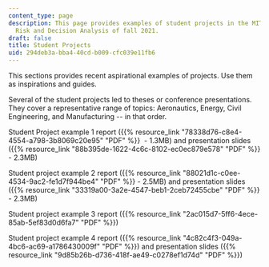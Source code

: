 ```yaml
---
content_type: page
description: This page provides examples of student projects in the MIT course IDS.333
  Risk and Decision Analysis of fall 2021.
draft: false
title: Student Projects
uid: 294deb3a-bba4-40cd-b009-cfc039e11fb6
---
```

This sections provides recent aspirational examples of projects. Use them as inspirations and guides.

Several of the student projects led to theses or conference presentations. They cover a representative range of topics: Aeronautics, Energy, Civil Engineering, and Manufacturing -- in that order.

Student Project example 1 report ({{% resource_link "78338d76-c8e4-4554-a798-3b8069c20e95" "PDF" %}}  - 1.3MB) and presentation slides ({{% resource_link "88b395de-1622-4c6c-8102-ec0ec879e578" "PDF" %}} - 2.3MB)

Student project example 2 report ({{% resource_link "88021d1c-c0ee-4534-9ac2-fe1d7f944be4" "PDF" %}} - 2.5MB) and presentation slides ({{% resource_link "33319a00-3a2e-4547-beb1-2ceb72455cbe" "PDF" %}} - 2.3MB)

Student project example 3 report ({{% resource_link "2ac015d7-5ff6-4ece-85ab-5ef83d0d6fa7" "PDF" %}})

Student project example 4 report ({{% resource_link "4c82c4f3-049a-4bc6-ac69-a1786430009f" "PDF" %}}) and presentation slides ({{% resource_link "9d85b26b-d736-418f-ae49-c0278ef1d74d" "PDF" %}})